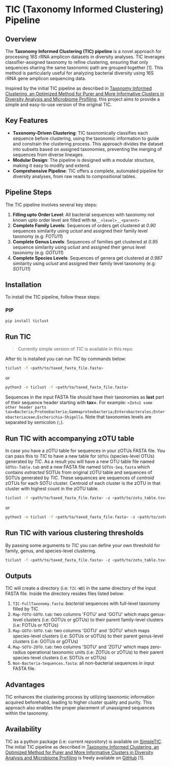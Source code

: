 # TIC (Taxonomy Informed Clustering) Pipeline 

## Overview

The **Taxonomy Informed Clustering (TIC) pipeline** is a novel approach for processing 16S rRNA amplicon datasets in diversity analyses. TIC leverages classifier-assigned taxonomy to refine clustering, ensuring that only sequences sharing the same taxonomic path are grouped together [1]. This method is particularly useful for analyzing bacterial diversity using 16S rRNA gene amplicon sequencing data.

Inspired by the initial TIC pipeline as described in [Taxonomy Informed Clustering, an Optimized Method for Purer and More Informative Clusters in Diversity Analysis and Microbiome Profiling](https://doi.org/10.3389/fbinf.2022.864597), this project aims to provide a simple and easy-to-use version of the original TIC.


## Key Features

*   **Taxonomy-Driven Clustering**: TIC taxonomically classifies each sequence before clustering, using the taxonomic information to guide and constrain the clustering process. This approach divides the dataset into subsets based on assigned taxonomies, preventing the merging of sequences from diverse lineages.
*   **Modular Design**: The pipeline is designed with a modular structure, making it easy to modify and extend.
*   **Comprehensive Pipeline**: TIC offers a complete, automated pipeline for diversity analyses, from raw reads to compositional tables.

## Pipeline Steps

The TIC pipeline involves several key steps:

1.  **Filling upto Order Level**: All bacterial sequences with taxonomy not known upto order level are filled with `NA__<level>__<parent>`
2.  **Complete Family Levels**: Sequences of orders get clustered at *0.90* sequences similarity using *uclust* and assigned their family level taxonomy (e.g: *FOTU11*)
3.  **Complete Genus Levels**: Sequences of families get clustered at *0.95* sequence similarity using *uclust* and assigned their genus level taxonomy (e.g: *GOTU11*)
4.  **Complete Species Levels**: Sequences of genera get clustered at *0.987* similarity using *uclust* and assigned their family level taxonomy (e.g: *SOTU11*)


## Installation
To install the TIC pipeline, follow these steps:

### PIP
```bash
pip install ticlust
```

## Run TIC
> Currently simple version of *TIC* is available in this repo

After tic is installed you can run *TIC* by commands below:

```bash
ticlust -f <path/to/taxed_fasta_file.fasta>
```

or 

```bash
python3 -m ticlust -f <path/to/taxed_fasta_file.fasta>
```

Sequences in the input FASTA file should have their taxonomies as **last** part of their sequence header starting with **tax=**. For example:
`>Zotu1 some other header parts tax=Bacteria;Proteobacteria;Gammaproteobacteria;Enterobacterales;Enterobacteriaceae;Escherichia-Shigella`.
Note that taxonomies levels are separated by semicolon (`;`).

## Run TIC with accompanying zOTU table
In case you have a zOTU table for sequences in your zOTUs FASTA file. You can pass this to *TIC* to have a new table for `SOTUs` (species-level OTUs) generated by *TIC*. As a result you will have a new OTU table file named `SOTUs-Table.tab` and a new FASTA file named `SOTUs-Seq.fasta` which contains *extracted* SOTUs from original zOTU table and sequences of SOTUs generated by *TIC*. These sequences are 
sequences of *centroid* zOTUs for each SOTU cluster. Centroid of each cluster is the zOTU in that cluster with highest count in the zOTU table.

```bash
ticlust -f <path/to/taxed_fasta_file.fasta> -z <path/to/zotu_table.tsv> -st 0.99 -gt 0.97 -ft 0.95
```
or
```bash
python3 -m ticlust -f <path/to/taxed_fasta_file.fasta> -z <path/to/zotu_table.tsv> -st 0.99 -gt 0.97 -ft 0.95
```

## Run TIC with various clustering thresholds
By passing some arguments to *TIC* you can define your own threshold for family, genus, and species-level clustering. 

```bash
ticlust -f <path/to/taxed_fasta_file.fasta> -z <path/to/zotu_table.tsv> -
```


## Outputs

TIC will create a directory (i.e: `TIC-WD`) in the same directory of the input FASTA file. Inside the directory resides files listed below:

1. `TIC-FullTaxonomy.fasta`: *bacterial* sequences with full-level taxonomy filled by TIC
2. `Map-FOTU-GOTU.tab`: two columns 'FOTU' and 'GOTU' which maps genus-level clusters (i.e: GOTUs or gOTUs) to their parent family-level clusters (i.e: FOTUs or fOTUs)
3. `Map-GOTU-SOTU.tab`: two columns 'GOTU' and 'SOTU' which maps species-level clusters (i.e: SOTUs or sOTUs) to their parent genus-level clusters (i.e: GOTUs or gOTUs)
4. `Map-SOTU-ZOTU.tab`: two columns 'SOTU' and 'ZOTU' which maps zero-radius operational taxonomic units (i.e: ZOTUs or zOTUs) to their parent species-level clusters (i.e: SOTUs or sOTUs)
5. `Non-Bacteria-Sequences.fasta`: all non-bacterial sequences in input FASTA file.


## Advantages

TIC enhances the clustering process by utilizing taxonomic information acquired beforehand, leading to higher cluster quality and purity. This approach also enables the proper placement of unassigned sequences within the taxonomy.

## Availability

TIC as a python package (i.e: current repository) is available on [SimpleTIC](https://github.com/MPourjam/SimpleTIC).
The initial TIC pipeline as described in [Taxonomy Informed Clustering, an Optimized Method for Purer and More Informative Clusters in Diversity Analysis and Microbiome Profiling](https://doi.org/10.3389/fbinf.2022.864597) is freely available on [GitHub](https://github.com/Lagkouvardos/TIC) [1].
